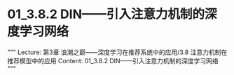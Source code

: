 # 01_3.8.2 DIN——引入注意力机制的深度学习网络

"""
Lecture: 第3章 浪潮之巅——深度学习在推荐系统中的应用/3.8 注意力机制在推荐模型中的应用
Content: 01_3.8.2 DIN——引入注意力机制的深度学习网络
"""

